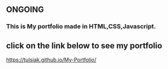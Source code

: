 ## ONGOING
### This is My portfolio made in HTML,CSS,Javascript.
## click on the link below to see my portfolio
https://tulsiak.github.io/My-Portfolio/
